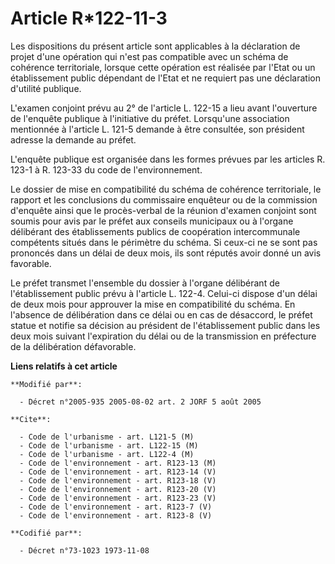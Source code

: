 # Article R*122-11-3

Les dispositions du présent article sont applicables à la déclaration de projet d'une opération qui n'est pas compatible avec
un schéma de cohérence territoriale, lorsque cette opération est réalisée par l'Etat ou un établissement public dépendant de
l'Etat et ne requiert pas une déclaration d'utilité publique.

L'examen conjoint prévu au 2° de l'article L. 122-15 a lieu avant l'ouverture de l'enquête publique à l'initiative du préfet.
Lorsqu'une association mentionnée à l'article L. 121-5 demande à être consultée, son président adresse la demande au préfet.

L'enquête publique est organisée dans les formes prévues par les articles R. 123-1 à R. 123-33 du code de l'environnement.

Le dossier de mise en compatibilité du schéma de cohérence territoriale, le rapport et les conclusions du commissaire
enquêteur ou de la commission d'enquête ainsi que le procès-verbal de la réunion d'examen conjoint sont soumis pour avis par
le préfet aux conseils municipaux ou à l'organe délibérant des établissements publics de coopération intercommunale
compétents situés dans le périmètre du schéma. Si ceux-ci ne se sont pas prononcés dans un délai de deux mois, ils sont
réputés avoir donné un avis favorable.

Le préfet transmet l'ensemble du dossier à l'organe délibérant de l'établissement public prévu à l'article L. 122-4. Celui-ci
dispose d'un délai de deux mois pour approuver la mise en compatibilité du schéma. En l'absence de délibération dans ce délai
ou en cas de désaccord, le préfet statue et notifie sa décision au président de l'établissement public dans les deux mois
suivant l'expiration du délai ou de la transmission en préfecture de la délibération défavorable.

**Liens relatifs à cet article**

	**Modifié par**:

	  - Décret n°2005-935 2005-08-02 art. 2 JORF 5 août 2005

	**Cite**:

	  - Code de l'urbanisme - art. L121-5 (M)
	  - Code de l'urbanisme - art. L122-15 (M)
	  - Code de l'urbanisme - art. L122-4 (M)
	  - Code de l'environnement - art. R123-13 (M)
	  - Code de l'environnement - art. R123-14 (V)
	  - Code de l'environnement - art. R123-18 (V)
	  - Code de l'environnement - art. R123-20 (V)
	  - Code de l'environnement - art. R123-23 (V)
	  - Code de l'environnement - art. R123-7 (V)
	  - Code de l'environnement - art. R123-8 (V)

	**Codifié par**:

	  - Décret n°73-1023 1973-11-08
